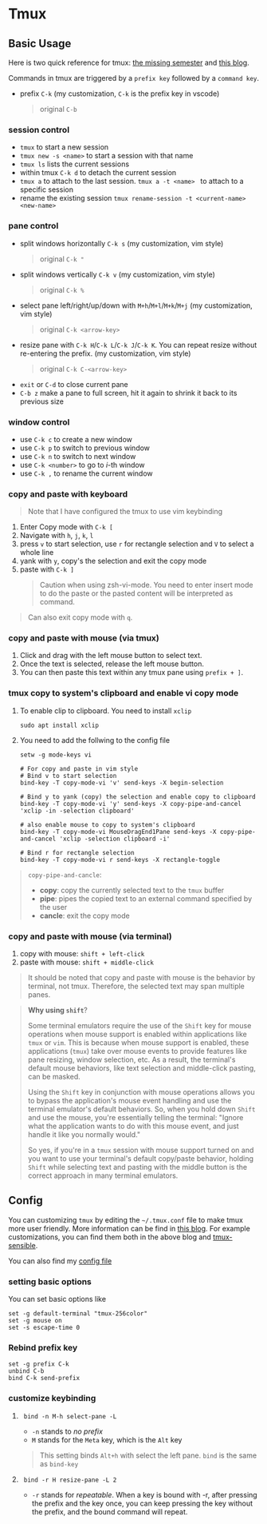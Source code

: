 # Tmux

## Basic Usage
Here is two quick reference for tmux: [the missing semester](https://missing.csail.mit.edu/2020/command-line/#Terminal%20Multiplexers) and [this blog](https://www.hamvocke.com/blog/a-quick-and-easy-guide-to-tmux/).

Commands in tmux are triggered by a `prefix key` followed by a `command key`.
- prefix `C-k` (my customization, `C-k` is the prefix key in vscode)
  > original `C-b`

### session control
- `tmux` to start a new session
- `tmux new -s <name>` to start a session with that name
- `tmux ls` lists the current sessions
- within tmux `C-k d`  to detach the current session
- `tmux a` to attach to the last session. `tmux a -t <name> ` to attach to a specific session
- rename the existing session `tmux rename-session -t <current-name> <new-name>`

### pane control
- split windows horizontally `C-k s` (my customization, vim style)
  > original `C-k "`
- split windows vertically `C-k v` (my customization, vim style)
  > original `C-k %`
- select pane left/right/up/down with `M+h`/`M+l`/`M+k`/`M+j` (my customization, vim style)
  > original `C-k <arrow-key>`
- resize pane with `C-k H`/`C-k L`/`C-k J`/`C-k K`. You can repeat resize without re-entering the prefix. (my customization, vim style)
  > original `C-k C-<arrow-key>`
- `exit` or `C-d` to close current pane
- `C-b z` make a pane to full screen, hit it again to shrink it back to its previous size

### window control
- use `C-k c` to create a new window
- use `C-k p` to switch to previous window
- use `C-k n` to switch to next window
- use `C-k <number>` to go to *i*-th window
- use `C-k ,` to rename the current window

### copy and paste with keyboard
> Note that I have configured the tmux to use vim keybinding 
1. Enter Copy mode with `C-k [`
2. Navigate with `h`, `j`, `k`, `l`
3. press `v` to start selection, use `r` for rectangle selection and `V` to select a whole line
4. yank with `y`, copy's the selection and exit the copy mode
5. paste with `C-k ]`
    > Caution when using zsh-vi-mode. You need to enter insert mode to do the paste or the pasted content will be interpreted as command.
> Can also exit copy mode with `q`.

### copy and paste with mouse (via tmux)
1. Click and drag with the left mouse button to select text.
2. Once the text is selected, release the left mouse button.
3. You can then paste this text within any tmux pane using `prefix + ]`. 

### tmux copy to system's clipboard and enable vi copy mode
1. To enable clip to clipboard. You need to install `xclip`
    ```
    sudo apt install xclip
    ```
2. You need to add the follwing to the config file
    ```shell
    setw -g mode-keys vi

    # For copy and paste in vim style
    # Bind v to start selection
    bind-key -T copy-mode-vi 'v' send-keys -X begin-selection

    # Bind y to yank (copy) the selection and enable copy to clipboard
    bind-key -T copy-mode-vi 'y' send-keys -X copy-pipe-and-cancel 'xclip -in -selection clipboard'

    # also enable mouse to copy to system's clipboard
    bind-key -T copy-mode-vi MouseDragEnd1Pane send-keys -X copy-pipe-and-cancel 'xclip -selection clipboard -i'

    # Bind r for rectangle selection
    bind-key -T copy-mode-vi r send-keys -X rectangle-toggle
    ```
> `copy-pipe-and-cancle`:
> - **copy**: copy the currently selected text to the `tmux` buffer
> - **pipe**: pipes the copied text to an external command specified by the user
> - **cancle**: exit the copy mode

### copy and paste with mouse (via terminal)
1. copy with mouse: `shift + left-click`
2. paste with mouse: `shift + middle-click`
> It should be noted that copy and paste with mouse is the behavior by terminal, not tmux. Therefore, the selected text may span multiple panes.

> **Why using `shift`**?
>
>Some terminal emulators require the use of the `Shift` key for mouse operations when mouse support is enabled within applications like `tmux` or `vim`. This is because when mouse support is enabled, these applications (`tmux`) take over mouse events to provide features like pane resizing, window selection, etc. As a result, the terminal's default mouse behaviors, like text selection and middle-click pasting, can be masked.
>
>Using the `Shift` key in conjunction with mouse operations allows you to bypass the application's mouse event handling and use the terminal emulator's default behaviors. So, when you hold down `Shift` and use the mouse, you're essentially telling the terminal: "Ignore what the application wants to do with this mouse event, and just handle it like you normally would."
>
>So yes, if you're in a `tmux` session with mouse support turned on and you want to use your terminal's default copy/paste behavior, holding `Shift` while selecting text and pasting with the middle button is the correct approach in many terminal emulators.


## Config
You can customizing `tmux` by editing the `~/.tmux.conf` file to make tmux more user friendly. More information can be find in [this blog](https://www.hamvocke.com/blog/a-guide-to-customizing-your-tmux-conf/). For example customizations, you can find them both in the above blog and [tmux-sensible](https://github.com/tmux-plugins/tmux-sensible).

You can also find my [config file](https://github.com/CWEzio/profile-and-config/tree/main/tmux)

### setting basic options
You can set basic options like
```
set -g default-terminal "tmux-256color"
set -g mouse on
set -s escape-time 0
```

### Rebind prefix key
```
set -g prefix C-k
unbind C-b
bind C-k send-prefix
```

### customize keybinding
1. ```
    bind -n M-h select-pane -L
    ```
    - `-n` stands to *no prefix*
    - `M` stands for the `Meta` key, which is the `Alt` key
    > This setting binds `Alt+h` with select the left pane. `bind` is the same as `bind-key`
2. ```
    bind -r H resize-pane -L 2
    ```
    - `-r` stands for *repeatable*. When a key is bound with -r, after pressing the prefix and the key once, you can keep pressing the key without the prefix, and the bound command will repeat. 
